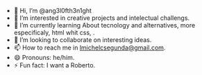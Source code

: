 - 👋 Hi, I’m @ang3l0fth3n1ght
- 👀 I’m interested in creative projects and intelectual challengs.
- 🌱 I’m currently learning About tecnology and alternatives, more especificaly, html whit css,  .
- 💞️ I’m looking to collaborate on interesting ideas.
- 📫 How to reach me in lmichelcsegunda@gmail.com.
- 😄 Pronouns: he/him.
- ⚡ Fun fact: I want a Roberto.

